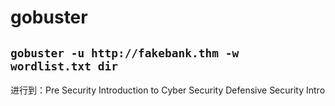 # gobuster
## `gobuster -u http://fakebank.thm -w wordlist.txt dir`


进行到：Pre Security
Introduction to Cyber Security
Defensive Security Intro
